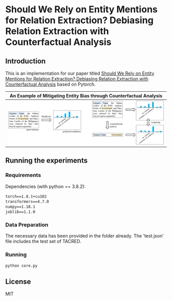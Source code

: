 # Should We Rely on Entity Mentions for Relation Extraction? Debiasing Relation Extraction with Counterfactual Analysis

## Introduction

This is an implementation for our paper titled [Should We Rely on Entity Mentions for Relation Extraction? Debiasing Relation Extraction with Counterfactual Analysis](https://aclanthology.org/2022.naacl-main.224.pdf) based on Pytorch.

An Example of Mitigating Entity Bias through Counterfactual Analysis|
:-------------------------:|
![](Fig/fig_2.png)  |

## Running the experiments

### Requirements

Dependencies (with python == 3.8.2):

```{bash}
torch==1.8.1+cu102
transformers==4.7.0
numpy==1.18.1
joblib==1.1.0
```

### Data Preparation
The necessary data has been provided in the folder already. The 'test.json' file includes the test set of TACRED.

### Running
```{bash}
python core.py
```

## License
MIT